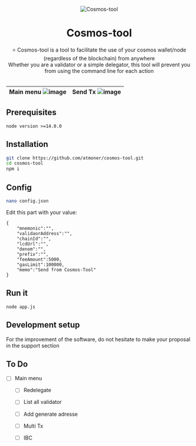 <p align="center"> 
  <img src="https://i.imgur.com/oyHTRP4.png" alt="Cosmos-tool"> 
</p>
<h1 align="center">
    Cosmos-tool
</h1>
 

<p align="center">
⭐ Cosmos-tool is a tool to facilitate the use of your cosmos wallet/node (regardless of the blockchain) from anywhere <br />
  Whether you are a validator or a simple delegator, this tool will prevent you from using the command line for each action <br /><br />
</p>

|Main menu ![image](https://user-images.githubusercontent.com/1071490/121424663-1bc77800-c961-11eb-93d8-38b04b1c2a6b.png)|Send Tx ![image](https://user-images.githubusercontent.com/1071490/121424917-621cd700-c961-11eb-8d05-52b2d93efc23.png)  |
|--|--|
 


## Prerequisites

```node version >=14.0.0```

## Installation

```sh
git clone https://github.com/atmoner/cosmos-tool.git
cd cosmos-tool
npm i
```
## Config
```sh
nano config.json
```
Edit this part with your value:
```
{
    "mnemonic":"",
    "validaorAddress":"",
    "chainId":"", 
    "lcdUrl":"",
    "denom":"",
    "prefix":"",
    "feeAmount":5000,
    "gasLimit":100000,
    "memo":"Send from Cosmos-Tool"
}
```
## Run it 
```
node app.js
```

## Development setup
  
For the improvement of the software, do not hesitate to make your proposal in the support section 

## To Do 
 - [ ] Main menu
   - [ ] Redelegate
   - [ ] List all validator
   - [ ] Add generate adresse
   - [ ] Multi Tx
   - [ ] IBC
 
